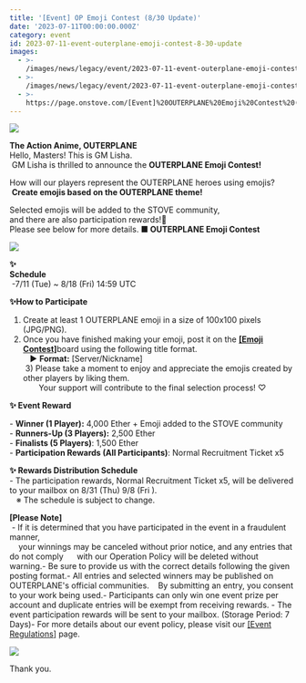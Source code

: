 ```yaml
---
title: '[Event] OP Emoji Contest (8/30 Update)'
date: '2023-07-11T00:00:00.000Z'
category: event
id: 2023-07-11-event-outerplane-emoji-contest-8-30-update
images:
  - >-
    /images/news/legacy/event/2023-07-11-event-outerplane-emoji-contest-8-30-update/51bebe0a348646f6ae30ab67eb3f785a.webp
  - >-
    /images/news/legacy/event/2023-07-11-event-outerplane-emoji-contest-8-30-update/8b9a43620da64325a1f8844b9028f01d_002.webp
  - >-
    https://page.onstove.com/[Event]%20OUTERPLANE%20Emoji%20Contest%20(8_30%20Update)_fichiers/09_%EA%B0%90%EC%82%AC.png
---
```


![](/images/news/legacy/event/2023-07-11-event-outerplane-emoji-contest-8-30-update/51bebe0a348646f6ae30ab67eb3f785a.webp)

  
**The Action Anime, OUTERPLANE**  
Hello, Masters! This is GM Lisha.  
 GM Lisha is thrilled to announce the **OUTERPLANE Emoji Contest!**

How will our players represent the OUTERPLANE heroes using emojis?  
 **Create emojis based on the OUTERPLANE theme!**

Selected emojis will be added to the STOVE community,  
and there are also participation rewards!🎁  
Please see below for more details. **■ OUTERPLANE Emoji Contest**

![](/images/news/legacy/event/2023-07-11-event-outerplane-emoji-contest-8-30-update/8b9a43620da64325a1f8844b9028f01d_002.webp)

  
**✨  
Schedule**  
 -7/11 (Tue) ~ 8/18 (Fri) 14:59 UTC

**✨How to Participate**  
1) Create at least 1 OUTERPLANE emoji in a size of 100x100 pixels (JPG/PNG).  
2) Once you have finished making your emoji, post it on the [**\[Emoji Contest\]**](https://page.onstove.com/outerplane/en/list/123958)board using the following title format.  
   ▶ **Format:** \[Server/Nickname\]  
 3) Please take a moment to enjoy and appreciate the emojis created by other players by liking them.  
       Your support will contribute to the final selection process! ♡

**✨ Event Reward**

\- **Winner (1 Player):** 4,000 Ether + Emoji added to the STOVE community  
\- **Runners-Up (3 Players):** 2,500 Ether  
\- **Finalists (5 Players)**: 1,500 Ether  
\- **Participation Rewards (All Participants)**: Normal Recruitment Ticket x5

**✨ Rewards Distribution Schedule**  
\- The participation rewards, Normal Recruitment Ticket x5, will be delivered to your mailbox on 8/31 (Thu) 9/8 (Fri ).  
   ※ The schedule is subject to change.  

**\[Please Note\]**  
 - If it is determined that you have participated in the event in a fraudulent manner,  
    your winnings may be canceled without prior notice, and any entries that do not comply      with our Operation Policy will be deleted without warning.- Be sure to provide us with the correct details following the given posting format.- All entries and selected winners may be published on OUTERPLANE's official communities.    By submitting an entry, you consent to your work being used.- Participants can only win one event prize per account and duplicate entries will be exempt from receiving rewards. - The event participation rewards will be sent to your mailbox. (Storage Period: 7 Days)- For more details about our event policy, please visit our [\[Event Regulations\]](https://www.smilegatemegaport.com/terms/index?gameType=MOBILE&termsType=8&langCode=en) page.

![](https://page.onstove.com/[Event]%20OUTERPLANE%20Emoji%20Contest%20(8_30%20Update)_fichiers/09_%EA%B0%90%EC%82%AC.png)

Thank you.
